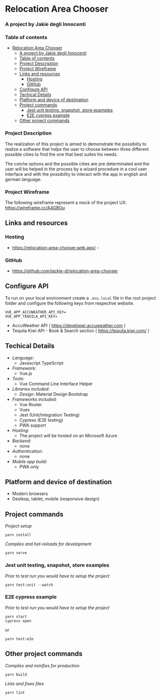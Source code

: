 # Relocation Area Chooser

### A project by Jakie degli Innocenti

### Table of contents
- [Relocation Area Chooser](#relocation-area-chooser)
    - [A project by Jakie degli Innocenti](#a-project-by-jakie-degli-innocenti)
    - [Table of contents](#table-of-contents)
    - [Project Description](#project-description)
    - [Project Wireframe](#project-wireframe)
  - [Links and resources](#links-and-resources)
    - [Hosting](#hosting)
    - [GitHub](#github)
  - [Configure API](#configure-api)
  - [Techical Details](#techical-details)
  - [Platform and device of destination](#platform-and-device-of-destination)
  - [Project commands](#project-commands)
    - [Jest unit testing, snapshot, store examples](#jest-unit-testing-snapshot-store-examples)
    - [E2E cypress example](#e2e-cypress-example)
  - [Other project commands](#other-project-commands)

### Project Description

The realization of this project is aimed to demonstrate the possibiity to realize a software that helps the user to choose between three different possible cities to find the one that best suites his needs.

The coiche options and the possible cities are pre determinated and the user will be helped in the process by a wizard procedure in a cool user interface and with the possibility to interact with the app in english and german language.

### Project Wireframe

The following wireframe represent a mock of the project UX:
https://wireframe.cc/A4GBOu

## Links and resources

### Hosting

- https://relocation-area-chooser.web.app/ -

### GitHub

- https://github.com/jackie-d/relocation-area-chooser

## Configure API

To run on your local environment create a `.env.local` file in the root project folder and configure the following keys from respective website.

```
VUE_APP_ACCUWEATHER_API_KEY=
VUE_APP_TEQUILA_API_KEY=
```

- AccuWeather API ( https://developer.accuweather.com )
- Tequila Kiwi API - Book & Search section ( https://tequila.kiwi.com/ )

## Techical Details

- *Language:* 
  - Javascript TypeScript
- *Framework:* 
  - Vue.js
- *Tools:* 
  - Vue Command Line Interface Helper
- *Libraries included:*
  - *Design:* Material Design Bootstrap
- *Frameworks included:*
  - Vue Router
  - Vuex 
  - Jest (Unit/Integration Testing)
  - Cypress (E2E testing)
  - PWA support
- *Hosting:*
  - The project will be hosted on an Microsoft Azure
- *Backend:*
  - none
- *Authentication:*
  - none
- *Mobile app build:*
  - PWA only

## Platform and device of destination

- Modern browsers
- Destkop, tablet, mobile (responsive design)

## Project commands

*Project setup*
```
yarn install
```

*Compiles and hot-reloads for development*
```
yarn serve
```

### Jest unit testing, snapshot, store examples

*Prior to test run you would have to setup the project*

```
yarn test:unit --watch
```

### E2E cypress example

*Prior to test run you would have to setup the project*

```
yarn start
cypress open
```

or

```
yarn test:e2e
```


## Other project commands

*Compiles and minifies for production*
```
yarn build
```

*Lints and fixes files*
```
yarn lint
```

